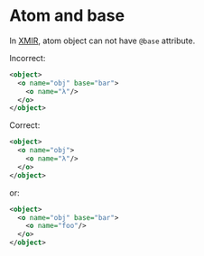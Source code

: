 # Atom and base

In [XMIR], atom object can not have `@base` attribute.

Incorrect:

```xml
<object>
  <o name="obj" base="bar">
    <o name="λ"/>
  </o>
</object>
```

Correct:

```xml
<object>
  <o name="obj">
    <o name="λ"/>
  </o>
</object>
```

or:

```xml
<object>
  <o name="obj" base="bar">
    <o name="foo"/>
  </o>
</object>
```

[XMIR]: https://news.eolang.org/2022-11-25-xmir-guide.html